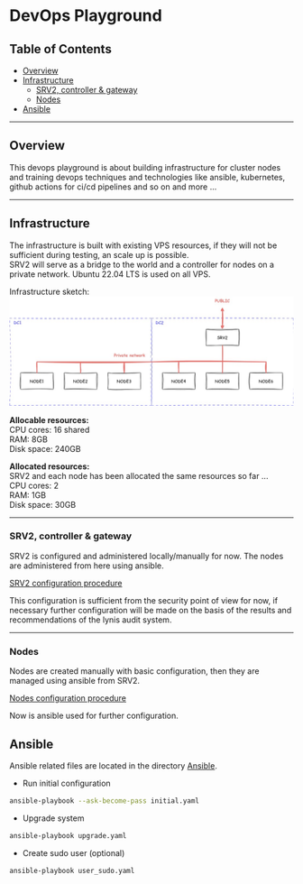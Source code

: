 # DevOps Playground

## Table of Contents

- [Overview](#overview)
- [Infrastructure](#infrastructure)
  - [SRV2, controller & gateway](#srv2-controller--gateway)
  - [Nodes](#nodes)
- [Ansible](#ansible)

---

## Overview

This devops playground is about building infrastructure for cluster nodes and training devops techniques and technologies like ansible, kubernetes, github actions for ci/cd pipelines and so on and more ...

---

## Infrastructure

The infrastructure is built with existing VPS resources, if they will not be sufficient during testing, an scale up is possible.  
SRV2 will serve as a bridge to the world and a controller for nodes on a private network.
Ubuntu 22.04 LTS is used on all VPS.

Infrastructure sketch:
![infrastructure](/docs/images/vpsinfra.jpg)


**Allocable resources:**  
CPU cores: 16 shared  
RAM: 8GB  
Disk space: 240GB

**Allocated resources:**  
SRV2 and each node has been allocated the same resources so far ...  
CPU cores: 2  
RAM: 1GB  
Disk space: 30GB  

---

### SRV2, controller & gateway

SRV2 is configured and administered locally/manually for now. The nodes are administered from here using ansible.  

[SRV2 configuration procedure](/docs/srv2_config.md)  

This configuration is sufficient from the security point of view for now, if necessary further configuration will be made on the basis of the results and recommendations of the lynis audit system.

---

### Nodes

Nodes are created manually with basic configuration, then they are managed using ansible from SRV2.  

[Nodes configuration procedure](/docs/nodes_config.md)  

Now is ansible used for further configuration.

## Ansible

Ansible related files are located in the directory [Ansible](/ansible).

- Run initial configuration  

```bash
ansible-playbook --ask-become-pass initial.yaml
```

- Upgrade system

```bash
ansible-playbook upgrade.yaml
```

- Create sudo user (optional)

```bash
ansible-playbook user_sudo.yaml
```